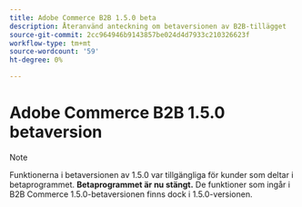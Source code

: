 ```yaml
---
title: Adobe Commerce B2B 1.5.0 beta
description: Återanvänd anteckning om betaversionen av B2B-tillägget
source-git-commit: 2cc964946b9143857be024d4d7933c210326623f
workflow-type: tm+mt
source-wordcount: '59'
ht-degree: 0%

---
```


# Adobe Commerce B2B 1.5.0 betaversion

>[!NOTE]
>
> Funktionerna i betaversionen av 1.5.0 var tillgängliga för kunder som deltar i betaprogrammet. **Betaprogrammet är nu stängt.** De funktioner som ingår i B2B Commerce 1.5.0-betaversionen finns dock i 1.5.0-versionen.
